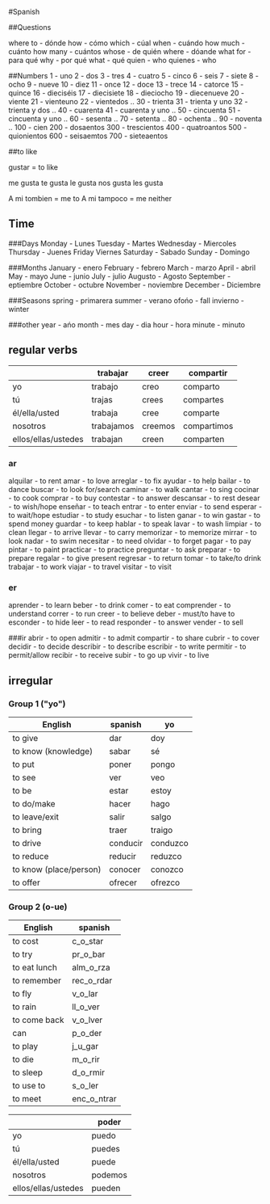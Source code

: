 #Spanish

##Questions 

where to - dónde
how - cómo
which - cúal
when - cuándo
how much - cuánto 
how many - cuántos 
whose - de quién 
where - dóande 
what for - para qué
why - por qué
what - qué
quien - who
quienes - who

##Numbers
1 - uno
2 - dos
3 - tres
4 - cuatro
5 - cinco
6 - seis
7 - siete
8 - ocho
9 - nueve
10 - diez
11 - once
12 - doce
13 - trece
14 - catorce
15 - quince
16 - dieciséis
17 - diecisiete
18 - dieciocho
19 - diecenueve
20 - viente
21 - vienteuno
22 - vientedos
.. 
30 - trienta
31 - trienta y uno
32 - trienta y dos
.. 
40 - cuarenta
41 - cuarenta y uno
.. 
50 - cincuenta
51 - cincuenta y uno
.. 
60 - sesenta
.. 
70 - setenta
.. 
80 - ochenta
.. 
90 - noventa
.. 
100 - cien
200 - dosaentos
300 - trescientos
400 - quatroantos
500 - quionientos
600 - seisaemtos
700 - sieteaentos

##to like

gustar = to like

me  gusta
te  gusta
le  gusta
nos gusta
les gusta

A mi tombien = me to
A mi tampoco = me neither

## Time

###Days
Monday - Lunes
Tuesday - Martes
Wednesday - Miercoles
Thursday - Juenes
Friday Viernes
Saturday - Sabado
Sunday - Domingo

###Months
January -  enero
February - febrero
March - marzo
April - abril
May - mayo
June - junio
July - julio
Augusto - Agosto
September - eptiembre
October - octubre
November - noviembre
December - Diciembre

###Seasons
spring - primarera
summer - verano
ofońo - fall
invierno - winter

###other
year - ańo
month - mes
day - dia
hour - hora
minute - minuto

## regular verbs
|                     | trabajar   | creer   | compartir   |
|---------------------|------------|---------|-------------|
| yo                  | trabajo    | creo    | comparto    |
| tú                  | trajas     | crees   | compartes   |
| él/ella/usted       | trabaja    | cree    | comparte    |
| nosotros            | trabajamos | creemos | compartimos |
| ellos/ellas/ustedes | trabajan   | creen   | comparten   |

### ar
alquilar - to rent
amar - to love
arreglar - to fix
ayudar - to help
bailar - to dance
buscar - to look for/search
caminar - to walk
cantar - to sing
cocinar - to cook
comprar - to buy
contestar - to answer
descansar - to rest
desear - to wish/hope
enseñar - to teach
entrar - to enter
enviar - to send
esperar - to wait/hope
estudiar - to study
esuchar - to listen
ganar - to win
gastar - to spend money
guardar - to keep
hablar - to speak
lavar - to wash
limpiar - to clean
llegar - to arrive
llevar - to carry
memorizar - to memorize
mirrar - to look
nadar - to swim
necesitar - to need
olvidar - to forget
pagar - to pay
pintar - to paint
practicar - to practice
preguntar - to ask
preparar - to prepare
regalar - to give present
regresar - to return
tomar - to take/to drink
trabajar - to work
viajar - to travel
visitar - to visit

### er
aprender - to learn
beber - to drink
comer - to eat
comprender - to understand
correr - to run
creer - to believe
deber - must/to have to
esconder - to hide
leer - to read
responder - to answer
vender - to sell

###ir
abrir - to open
admitir - to admit
compartir - to share
cubrir - to cover
decidir - to decide
describir - to describe
escribir - to write
permitir - to permit/allow
recibir - to receive
subir - to go up
vivir - to live

## irregular

### Group 1 ("yo")

| English                | spanish  | yo       |
|------------------------|----------|----------|
| to give                | dar      | doy      |
| to know (knowledge)    | sabar    | sé       |
| to put                 | poner    | pongo    |
| to see                 | ver      | veo      |
| to be                  | estar    | estoy    |
| to do/make             | hacer    | hago     |
| to leave/exit          | salir    | salgo    |
| to bring               | traer    | traigo   |
| to drive               | conducir | conduzco |
| to reduce              | reducir  | reduzco  |
| to know (place/person) | conocer  | conozco  |
| to offer               | ofrecer  | ofrezco  |

### Group 2 (o-ue)

| English      | spanish     |
|--------------|-------------|
| to cost      | c_o_star    |
| to try       | pr_o_bar    |
| to eat lunch | alm_o_rza   |
| to remember  | rec_o_rdar  |
| to fly       | v_o_lar     |
| to rain      | ll_o_ver    |
| to come back | v_o_lver    |
| can          | p_o_der     |
| to play      | j_u_gar     |
| to die       | m_o_rir     |
| to sleep     | d_o_rmir    |
| to use to    | s_o_ler     |
| to meet      | enc_o_ntrar |


|                     | poder   |
|---------------------|---------|
| yo                  | puedo   |
| tú                  | puedes  |
| él/ella/usted       | puede   |
| nosotros            | podemos |
| ellos/ellas/ustedes | pueden  |

